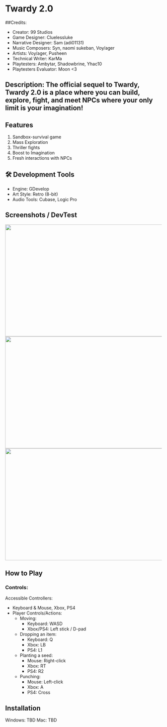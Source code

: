 # Twardy 2.0
##Credits:
* Creator: 99 Studios
* Game Designer: Cluelessluke
* Narrative Designer: Sam (adi01131)
* Music Composers: Syn, naomi sukeban, Voy/ager
* Artists: Voy/ager, Pusheen
* Technical Writer: KarMa
* Playtesters: Ambytar, Shadowbrine, Yhac10
* Playtesters Evaluator: Moon <3
##  Description: The official sequel to Twardy, Twardy 2.0 is a place where you can build, explore, fight, and meet NPCs where your only limit is your imagination!
##  Features
1. Sandbox-survival game
2. Mass Exploration
3. Thriller fights
4. Boost to Imagination
5. Fresh interactions with NPCs
## 🛠 Development Tools
- Engine: GDevelop
- Art Style: Retro (8-bit)
- Audio Tools: Cubase, Logic Pro

##  Screenshots / DevTest
<img src="https://github.com/user-attachments/assets/4c28d76d-deb1-46be-b02a-59bf5decf69a" height="360" width="640">
<img src="https://github.com/user-attachments/assets/40668377-96d1-426c-b899-e169544c6b43" height="360" width="640">
<img src="https://github.com/user-attachments/assets/099a52d1-0a0b-442b-aef8-05dfd6062741" height="360" width="640">

##  How to Play
###  Controls:

Accessible Controllers:
* Keyboard & Mouse, Xbox, PS4
* Player Controls/Actions:
  * Moving:
    * Keyboard: WASD
    * Xbox/PS4: Left stick / D-pad
  * Dropping an item:
    * Keyboard: Q
    * Xbox: LB
    * PS4: L1
  * Planting a seed:
    * Mouse: Right-click
    * Xbox: RT
    * PS4: R2
  * Punching:
    * Mouse: Left-click
    * Xbox: A
    * PS4: Cross

## Installation

Windows: TBD
Mac: TBD
